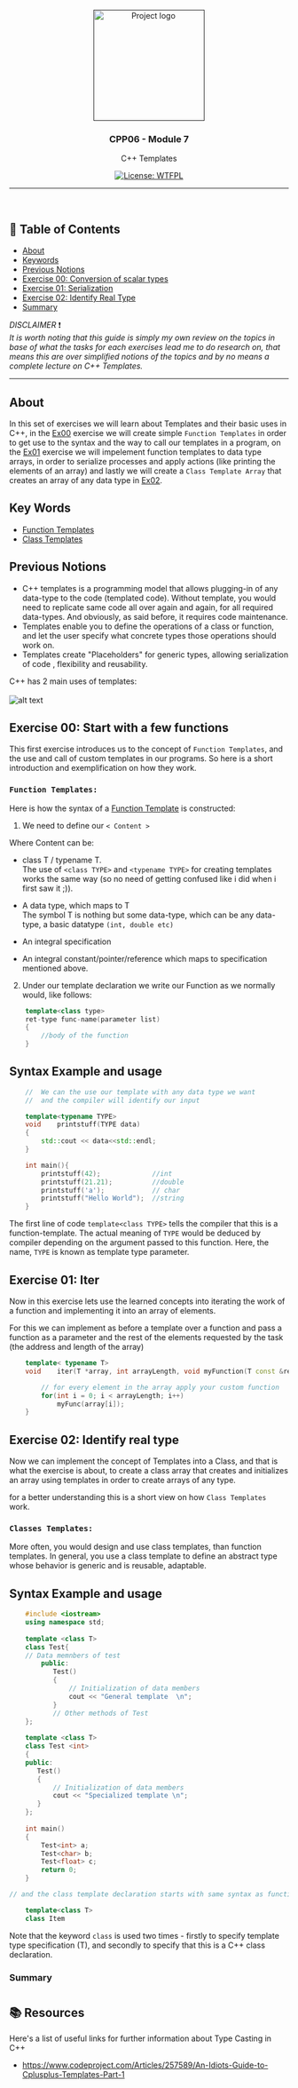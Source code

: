 <p align="center">
  <a href="" rel="noopener">
 <img width=200px height=200px src="https://raw.githubusercontent.com/isocpp/logos/master/cpp_logo.png" alt="Project logo"></a>
</p>

<h3 align="center">CPP06 - Module 7</h3>
<p align="center"> C++ Templates
   <br>
</p>
<div align="center">

[![License: WTFPL](https://img.shields.io/badge/License-WTFPL-brightgreen.svg)](http://www.wtfpl.net/about/)
<!--[![License: CC0-1.0](https://licensebuttons.net/l/zero/1.0/80x15.png)](http://creativecommons.org/publicdomain/zero/1.0/)-->
</div>

---
<br />

## 📝 Table of Contents

- [About](#about)
- [Keywords](#keywords)
- [Previous Notions](#previous-notions)
- [Exercise 00: Conversion of scalar types](#ex00)
- [Exercise 01: Serialization](#ex01)
- [Exercise 02: Identify Real Type](#ex02)
- [Summary](#summary)

_DISCLAIMER_ ❗️<br />
_It is worth noting that this guide is simply my own review on the topics in base of what the tasks for each exercises lead me to do research on, that means this are over simplified notions of the topics and by no means a complete lecture on C++ Templates._

---

## About <a name = "about"></a>

In this set of exercises we will learn about Templates and their basic uses in C++, in the [Ex00](#Ex00) exercise we will create simple ```Function Templates``` in order to get use to the syntax and the way to call our templates in a program, on the [Ex01](#Ex01) exercise we will impelement function templates to data type arrays, in order to serialize processes and apply actions (like printing the elements of an array) and lastly we will create a ```Class Template Array``` that creates an array of any data type in  [Ex02](#Ex02).



## Key Words <a name = "Key Notions"></a>

- [Function Templates](#templates)
- [Class Templates](#templates)

## Previous Notions <a name = "Previous notions"></a>

- C++ templates is a programming model that allows plugging-in of any data-type to the code (templated code). Without template, you would need to replicate same code all over again and again, for all required data-types. And obviously, as said before, it requires code maintenance. 
- Templates enable you to define the operations of a class or function, and let the user specify what concrete types those operations should work on.
- Templates create "Placeholders" for generic types, allowing serialization of code , flexibility and reusability.


C++ has 2 main uses of templates:
<br /><br /> ![alt text](https://d1m75rqqgidzqn.cloudfront.net/wp-data/2022/09/15170233/image-8.png)


## Exercise 00: Start with a few functions <a name = "Ex00"></a>

This first exercise introduces us to the concept of ```Function Templates```, and the use and call of custom templates in our programs. So here is a short introduction and exemplification on how they work.

### ```Function Templates:```

Here is how the syntax of a [Function Template](#functiontemplate) is constructed:

1. We need to define our ```< Content >``` 

Where Content can be:
- class T / typename T. \
The use of ```<class TYPE>``` and ```<typename TYPE>``` for creating templates works the same way (so no need of getting confused like i did when i first saw it ;)).

- A data type, which maps to T\
The symbol T is nothing but some data-type, which can be any data-type, a basic datatype ```(int, double etc)```
- An integral specification
- An integral constant/pointer/reference which maps to specification mentioned above. 

2. Under our template declaration we write our Function as we normally would, like follows:
```c++
	template<class type>
	ret-type func-name(parameter list)
	{
		//body of the function
	}
```

## Syntax Example and usage
```c++
	//	We can the use our template with any data type we want 
	//	and the compiler will identify our input

	template<typename TYPE>
	void	printstuff(TYPE data)
	{
		std::cout << data<<std::endl;
	}

	int main(){
		printstuff(42);				//int
		printstuff(21.21);			//double
		printstuff('a');			// char
		printstuff("Hello World");	//string
	}
```
The first line of code ```template<class TYPE>```
tells the compiler that this is a function-template. The actual meaning of ```TYPE``` would be deduced by compiler depending on the argument passed to this function. Here, the name, ```TYPE``` is known as template type parameter.


## Exercise 01: Iter <a name = "Ex01"></a>
Now in this exercise lets use the learned concepts into iterating the work of a function and implementing it into an array of elements.

For this we can implement as before a template over a function and pass a function as a parameter and the rest of the elements requested by the task (the address and length of the array)

```c++
	template< typename T>
	void	iter(T *array, int arrayLength, void myFunction(T const &ref)){

		// for every element in the array apply your custom function
		for(int i = 0; i < arrayLength; i++)
			myFunc(array[i]);
	}
```

## Exercise 02: Identify real type <a name = "Ex02"></a>

Now we can implement the concept of Templates into a Class, and that is what the exercise is about, to create a class array that creates and initializes an array using templates in order to create arrays of any type.

for a better understanding this is a short view on how ```Class Templates``` work.

### ```Classes Templates:```

More often, you would design and use class templates, than function templates. In general, you use a class template to define an abstract type whose behavior is generic and is reusable, adaptable.

## Syntax Example and usage

```c++
	#include <iostream> 
	using namespace std; 
	
	template <class T> 
	class Test{ 
	// Data memnbers of test 
		public: 
		   Test() 
		   { 
		       // Initialization of data members 
		       cout << "General template  \n"; 
		   } 
		   // Other methods of Test 
	}; 
	
	template <class T> 
	class Test <int> 
	{ 
	public: 
	   Test() 
	   { 
	       // Initialization of data members 
	       cout << "Specialized template \n"; 
	   } 
	}; 
	
	int main() 
	{ 
	    Test<int> a; 
	    Test<char> b; 
	    Test<float> c; 
	    return 0; 
	} 

// and the class template declaration starts with same syntax as function templates:

	template<class T>
	class Item
```
Note that the keyword ```class``` is used two times - firstly to specify template type specification (T), and secondly to specify that this is a C++ class declaration.

### Summary
#

## 📚 Resources <a name = "usage"></a>

Here's a list of useful links for further information about Type Casting in C++

- https://www.codeproject.com/Articles/257589/An-Idiots-Guide-to-Cplusplus-Templates-Part-1
